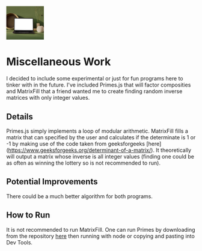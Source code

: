 <img src="compwork.jpg" width='100'/>

# Miscellaneous Work
I decided to include some experimental or just for fun programs here to tinker with in the future. I've included Primes.js that will factor composities and MatrixFill that a friend wanted me to create finding random inverse matrices with only integer values.
## Details
Primes.js simply implements a loop of modular arithmetic. MatrixFill fills a matrix that can specified by the user and calculates if the determinate is 1 or -1 by making use of the code taken from geeksforgeeks [here] (https://www.geeksforgeeks.org/determinant-of-a-matrix/). It theoretically will output a matrix whose inverse is all integer values (finding one could be as often as winning the lottery so is not recommended to run).
## Potential Improvements
There could be a much better algorithm for both programs.
## How to Run
It is not recommended to run MatrixFill. One can run Primes by downloading from the repository [here](https://taylorcharleshall.github.io/misc) then running with node or copying and pasting into Dev Tools.
